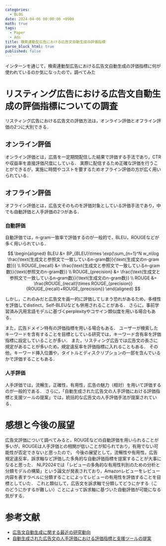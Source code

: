 ```yaml
---
categories:
  - BLOG
date: 2024-04-06 00:00:00 +0900
math: true
tags:
  - Paper
  - Ads
title: 検索連動型広告における広告文自動生成の評価指標
parse_block_html: true
published: false
---
```


インターンを通じて，検索連動型広告における広告文自動生成の評価指標に何が使われているのか気になったので，調べてみた

# リスティング広告における広告文自動生成の評価指標についての調査

リスティング広告における広告文の評価方法は，オンライン評価とオフライン評価の2つに大別できる．

## オンライン評価

オンライン評価とは，広告を一定期間配信した結果で評価する手法であり，CTRや収益率を直接評価尺度にしている．
実際に配信するため正確な評価を行うことができるが，実施に時間やコストを要するためオフライン評価の方が広く用いられている．

## オフライン評価

オフライン評価とは，広告文そのものを評価対象としている評価手法であり，中でも自動評価と人手評価の2つがある．

### 自動評価
自動評価では，n-gram一致率で評価するのが一般的で，BLEU，ROUGEなどが多く用いられている．

$$
\begin{aligned}
BLEU &= BP_{BLEU}\times \exp(\sum_{n=1}^N w_n\log \frac{\text{生成文と参照文で一致しているn-gram数}}{\text{生成文のn-gram数}}) \\
ROUGE_{recall} &= \frac{\text{生成文と参照文で一致しているn-gram数}}{\text{参照文のn-gram数}} \\
ROUGE_{precision} &= \frac{\text{生成文と参照文で一致しているn-gram数}}{\text{生成文のn-gram数}} \\
ROUGE &= \frac{ROUGE_{recall}\times ROUGE_{precision}}{ROUGE_{recall}+ROUGE_{precision}}
\end{aligned}
$$

しかし，これのみだと広告文を画一的に評価してしまう恐れがあるため，多様性を評価してdistinct，Self-BLEUなども併用されることがある．
さらに，事前学習済み汎用言語モデルに基づくperplexityやコサイン類似度を用いる場合もある．

また，広告ドメイン特有の評価指標を用いる場合もある．
ユーザーが検索したキーワードを含有することを目標としている研究では，キーワード含有率を評価指標に設定していることが多い．
また，リスティング広告では広告文の長さに規定があることが多いため，規定違反率を評価指標に入れることもある．
その他，キーワード挿入位置や，タイトルとディスクリプションの一部を含んでいるかで評価することもある．

### 人手評価
人手評価では，流暢生，正確性，有用性，広告の魅力（相対）を用いて評価するのが一般的である．
さらに，「自動生成された広告文の人手評価における評価指標と支援ツールの提案」では，統括的な広告文の人手評価手法が提案されている．

# 感想と今後の展望
広告文評価について調べてみると，ROUGEなどの自動評価を用いられることが多いが，ROUGEは人手評価との相関が低いことが知られており，有用でない可能性が否定できないと思ったので，
今後の展望として，流暢性や有用性，広告規定違反率，訴求軸など評価した多角的な自動評価指標を提案することが大事になると思った．
NLP2024では「レビューの多角的な有用性判別のための分析と分類モデルの構築」という論文が発表されており，Amazonレビューをレビュー内容を表すラベルに分類することによってレビューの有用性を評価することを目標としていた．
これと類似して，広告文を訴求軸で分類してどうにかする（このどうにかするが難しい）ことによって訴求軸に基づいた自動評価が可能になる気がする．

# 参考文献
- [広告文自動生成に関する最近の研究動向](https://www.jstage.jst.go.jp/article/pjsai/JSAI2022/0/JSAI2022_1P5GS601/_article/-char/ja/)
- [自動生成された広告文の人手評価における評価指標と支援ツールの提案](https://www.jstage.jst.go.jp/article/pjsai/JSAI2020/0/JSAI2020_3Rin480/_article/-char/ja/)
